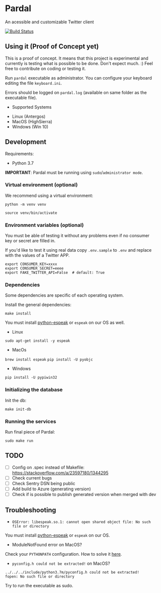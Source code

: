 # Pardal

An acessible and customizable Twitter client

[![Build Status](https://dev.azure.com/apgomes88/apgomes88/_apis/build/status/anapaulagomes.pardal)](https://dev.azure.com/apgomes88/apgomes88/_build/latest?definitionId=1)

## Using it (Proof of Concept yet)

This is a proof of concept. It means that this project is experimental and currently
is testing what is possible to be done. Don't expect much. :) Feel free to contribute
on coding or testing it.

Run `pardal` executable as administrator. You can configure your keyboard editing the file
`keyboard.ini`.

Errors should be logged on `pardal.log` (available on same folder as the executable file).

* Supported Systems

- Linux (Antergos)
- MacOS (HighSierra)
- Windows (Win 10)

## Development

Requirements:

- Python 3.7

**IMPORTANT**: Pardal must be running using `sudo`/`administrator mode`.

### Virtual environment (optional)

We recommend using a virtual environment:

```
python -m venv venv

source venv/bin/activate
```

### Environment variables (optional)

You must be able of testing it without any problems even if no consumer key or secret are filled in.

If you'd like to test it using real data copy `.env.sample` to `.env` and replace with the values of a Twitter APP.

```
export CONSUMER_KEY=xxxx
export CONSUMER_SECRET=eeee
export FAKE_TWITTER_API=False  # default: True
```

### Dependencies

Some dependencies are specific of each operating system.

Install the general dependencies:

```
make install
```

You must install [python-espeak](https://github.com/relsi/python-espeak) or `espeak` on our OS as well.

- Linux

`sudo apt-get install -y espeak`

- MacOs

`brew install espeak`
`pip install -U pyobjc`

- Windows

`pip install -U pypiwin32`

### Initializing the database

Init the db:

```
make init-db
```

### Running the services

Run final piece of Pardal:

```
sudo make run
```

## TODO

- [ ] Config on .spec instead of Makefile: https://stackoverflow.com/a/23597180/1344295
- [ ] Check current bugs
- [ ] Check Sentry DSN being public
- [ ] Add build to Azure (generating version)
- [ ] Check if is possible to publish generated version
when merged with dev

## Troubleshooting

* `OSError: libespeak.so.1: cannot open shared object file: No such file or directory`

You must install [python-espeak](https://github.com/relsi/python-espeak) or `espeak` on our OS.

* ModuleNotFound error on MacOS?

Check your `PYTHONPATH` configuration. How to solve it [here](https://stackoverflow.com/a/27605646/1344295).

* `pyconfig.h could not be extracted!` on MacOS?

```
../../../include/python3.7m/pyconfig.h could not be extracted!
fopen: No such file or directory
```

Try to run the executable as sudo.
